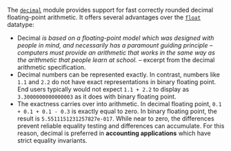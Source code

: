 The [`decimal`](https://docs.python.org/3/library/decimal.html#module-decimal) module provides support for fast correctly rounded decimal floating-point arithmetic. It offers several advantages over the [`float`](https://docs.python.org/3/library/functions.html#float) datatype:

-   Decimal _is based on a floating-point model which was designed with people in mind, and necessarily has a paramount guiding principle – computers must provide an arithmetic that works in the same way as the arithmetic that people learn at school._ – excerpt from the decimal arithmetic specification.
-   Decimal numbers can be represented exactly. In contrast, numbers like `1.1` and `2.2` do not have exact representations in binary floating point. End users typically would not expect `1.1 + 2.2` to display as `3.3000000000000003` as it does with binary floating point.
-   The exactness carries over into arithmetic. In decimal floating point, `0.1 + 0.1 + 0.1 - 0.3` is exactly equal to zero. In binary floating point, the result is `5.5511151231257827e-017`. While near to zero, the differences prevent reliable equality testing and differences can accumulate. For this reason, decimal is preferred in **accounting applications** which have strict equality invariants.
